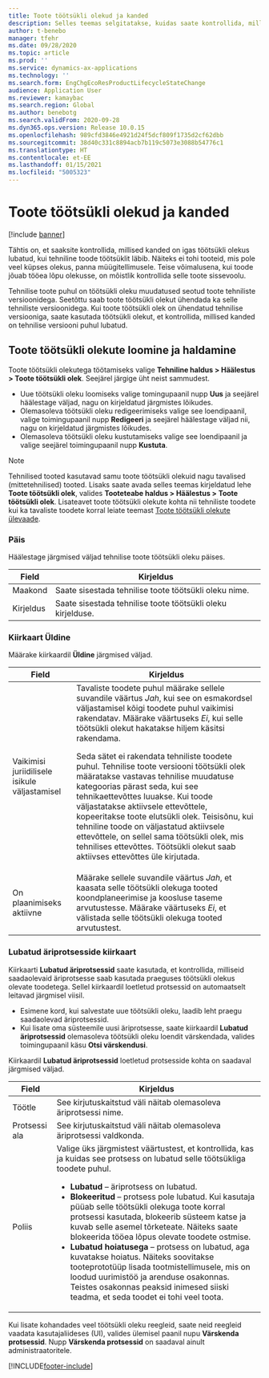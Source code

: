 ```yaml
---
title: Toote töötsükli olekud ja kanded
description: Selles teemas selgitatakse, kuidas saate kontrollida, millised kanded on igas töötsükli olekus lubatud, kui tehniline toode töötsüklit läbib.
author: t-benebo
manager: tfehr
ms.date: 09/28/2020
ms.topic: article
ms.prod: ''
ms.service: dynamics-ax-applications
ms.technology: ''
ms.search.form: EngChgEcoResProductLifecycleStateChange
audience: Application User
ms.reviewer: kamaybac
ms.search.region: Global
ms.author: benebotg
ms.search.validFrom: 2020-09-28
ms.dyn365.ops.version: Release 10.0.15
ms.openlocfilehash: 989cfd3846e4921d24f5dcf809f1735d2cf62dbb
ms.sourcegitcommit: 38d40c331c8894acb7b119c5073e3088b54776c1
ms.translationtype: HT
ms.contentlocale: et-EE
ms.lasthandoff: 01/15/2021
ms.locfileid: "5005323"
---
```

# <a name="product-lifecycle-states-and-transactions"></a>Toote töötsükli olekud ja kanded

[!include [banner](../includes/banner.md)]

Tähtis on, et saaksite kontrollida, millised kanded on igas töötsükli olekus lubatud, kui tehniline toode töötsüklit läbib. Näiteks ei tohi tooteid, mis pole veel küpses olekus, panna müügitellimusele. Teise võimalusena, kui toode jõuab tööea lõpu olekusse, on mõistlik kontrollida selle toote sissevoolu.

Tehnilise toote puhul on töötsükli oleku muudatused seotud toote tehniliste versioonidega. Seetõttu saab toote töötsükli olekut ühendada ka selle tehniliste versioonidega. Kui toote töötsükli olek on ühendatud tehnilise versiooniga, saate kasutada töötsükli olekut, et kontrollida, millised kanded on tehnilise versiooni puhul lubatud.

## <a name="create-and-manage-product-lifecycle-states"></a>Toote töötsükli olekute loomine ja haldamine

Toote töötsükli olekutega töötamiseks valige **Tehniline haldus \> Häälestus \> Toote töötsükli olek**. Seejärel järgige üht neist sammudest.

- Uue töötsükli oleku loomiseks valige tomingupaanil nupp **Uus** ja seejärel häälestage väljad, nagu on kirjeldatud järgmistes lõikudes.
- Olemasoleva töötsükli oleku redigeerimiseks valige see loendipaanil, valige toimingupaanil nupp **Redigeeri** ja seejärel häälestage väljad nii, nagu on kirjeldatud järgmistes lõikudes.
- Olemasoleva töötsükli oleku kustutamiseks valige see loendipaanil ja valige seejärel toimingupaanil nupp **Kustuta**.

> [!NOTE]
> Tehnilised tooted kasutavad samu toote töötsükli olekuid nagu tavalised (mittetehnilised) tooted. Lisaks saate avada selles teemas kirjeldatud lehe **Toote töötsükli olek**, valides **Tooteteabe haldus \> Häälestus \> Toote töötsükli olek**. Lisateavet toote töötsükli olekute kohta nii tehniliste toodete kui ka tavaliste toodete korral leiate teemast [Toote töötsükli olekute ülevaade](../pim/product-lifecycle.md).

### <a name="header"></a>Päis

Häälestage järgmised väljad tehnilise toote töötsükli oleku päises.

| Field | Kirjeldus |
|---|---|
| Maakond | Saate sisestada tehnilise toote töötsükli oleku nime. |
| Kirjeldus | Saate sisestada tehnilise toote töötsükli oleku kirjelduse. |

### <a name="general-fasttab"></a>Kiirkaart Üldine

Määrake kiirkaardil **Üldine** järgmised väljad.

| Field | Kirjeldus |
|---|---|
| Vaikimisi juriidilisele isikule väljastamisel | Tavaliste toodete puhul määrake sellele suvandile väärtus *Jah*, kui see on esmakordsel väljastamisel kõigi toodete puhul vaikimisi rakendatav. Määrake väärtuseks *Ei*, kui selle töötsükli olekut hakatakse hiljem käsitsi rakendama.<p>Seda sätet ei rakendata tehniliste toodete puhul. Tehnilise toote versiooni töötsükli olek määratakse vastavas tehnilise muudatuse kategoorias pärast seda, kui see tehnikaettevõttes luuakse. Kui toode väljastatakse aktiivsele ettevõttele, kopeeritakse toote elutsükli olek. Teisisõnu, kui tehniline toode on väljastatud aktiivsele ettevõttele, on sellel sama töötsükli olek, mis tehnilises ettevõttes. Töötsükli olekut saab aktiivses ettevõttes üle kirjutada.</p> |
| On plaanimiseks aktiivne | Määrake sellele suvandile väärtus *Jah*, et kaasata selle töötsükli olekuga tooted koondplaneerimise ja koosluse taseme arvutustesse. Määrake väärtuseks *Ei*, et välistada selle töötsükli olekuga tooted arvutustest. |

### <a name="enabled-business-processes-fasttab"></a>Lubatud äriprotsesside kiirkaart

Kiirkaarti **Lubatud äriprotsessid** saate kasutada, et kontrollida, milliseid saadaolevaid äriprotsesse saab kasutada praeguses töötsükli olekus olevate toodetega. Sellel kiirkaardil loetletud protsessid on automaatselt leitavad järgmisel viisil.

- Esimene kord, kui salvestate uue töötsükli oleku, laadib leht praegu saadaolevad äriprotsessid.
- Kui lisate oma süsteemile uusi äriprotsesse, saate kiirkaardil **Lubatud äriprotsessid** olemasoleva töötsükli oleku loendit värskendada, valides toimingupaanil käsu **Otsi värskendusi**.

Kiirkaardil **Lubatud äriprotsessid** loetletud protsesside kohta on saadaval järgmised väljad.

| Field | Kirjeldus |
|---|---|
| Töötle | See kirjutuskaitstud väli näitab olemasoleva äriprotsessi nime. |
| Protsessi ala | See kirjutuskaitstud väli näitab olemasoleva äriprotsessi valdkonda. |
| Poliis | Valige üks järgmistest väärtustest, et kontrollida, kas ja kuidas see protsess on lubatud selle töötsükliga toodete puhul.<ul><li>**Lubatud** – äriprotsess on lubatud.</li><li>**Blokeeritud** – protsess pole lubatud. Kui kasutaja püüab selle töötsükli olekuga toote korral protsessi kasutada, blokeerib süsteem katse ja kuvab selle asemel tõrketeate. Näiteks saate blokeerida tööea lõpus olevate toodete ostmise.</li><li>**Lubatud hoiatusega** – protsess on lubatud, aga kuvatakse hoiatus. Näiteks soovitakse tooteprototüüp lisada tootmistellimusele, mis on loodud uurimistöö ja arenduse osakonnas. Teistes osakonnas peaksid inimesed siiski teadma, et seda toodet ei tohi veel toota.</li></ul> |

Kui lisate kohandades veel töötsükli oleku reegleid, saate neid reegleid vaadata kasutajaliideses (UI), valides ülemisel paanil nupu **Värskenda protsessid**. Nupp **Värskenda protsessid** on saadaval ainult administraatoritele.


[!INCLUDE[footer-include](../../includes/footer-banner.md)]